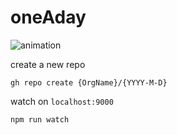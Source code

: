 # oneAday

![animation](https://github.com/OneADay/2021-4-3/blob/master/output/render.gif?raw=true)

create a new repo
```
gh repo create {OrgName}/{YYYY-M-D}
```

watch on `localhost:9000`
```
npm run watch
```


